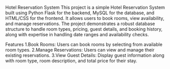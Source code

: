 Hotel Reservation System
This project is a simple Hotel Reservation System built using Python Flask for the backend, MySQL for the database, and HTML/CSS for the frontend. It allows users to book rooms, view availability, and manage reservations. The project demonstrates a robust database structure to handle room types, pricing, guest details, and booking history, along with expertise in handling date ranges and availability checks.

Features
1.Book Rooms: Users can book rooms by selecting from available room types.
2.Manage Reservations: Users can view and manage their existing reservations.
3.View Guest Details: Display guest information along with room type, room description, and total price for their stay.
